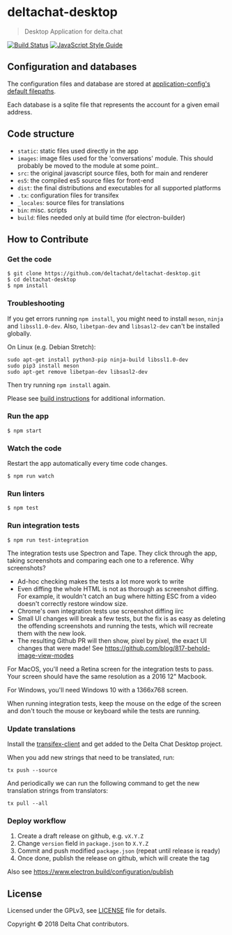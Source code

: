 # deltachat-desktop

> Desktop Application for delta.chat

[![Build Status](https://travis-ci.org/deltachat/deltachat-desktop.svg?branch=master)](https://travis-ci.org/deltachat/deltachat-desktop)
[![JavaScript Style Guide](https://img.shields.io/badge/code_style-standard-brightgreen.svg)](https://standardjs.com)

## Configuration and databases

The configuration files and database are stored at [application-config's default filepaths](https://www.npmjs.com/package/application-config#config-location).

Each database is a sqlite file that represents the account for a given email address.

## Code structure

* `static`: static files used directly in the app
* `images`: image files used for the 'conversations' module. This should probably be moved to the module at some point..
* `src`: the original javascript source files, both for main and renderer
* `es5`: the compiled es5 source files for front-end
* `dist`: the final distributions and executables for all supported platforms
* `.tx`: configuration files for transifex
* `_locales`: source files for translations
* `bin`: misc. scripts
* `build`: files needed only at build time (for electron-builder)

## How to Contribute

### Get the code

```
$ git clone https://github.com/deltachat/deltachat-desktop.git
$ cd deltachat-desktop
$ npm install
```

### Troubleshooting

If you get errors running `npm install`, you might need to install `meson`, `ninja` and `libssl1.0-dev`. Also, `libetpan-dev` and `libsasl2-dev` can't be installed globally.

On Linux (e.g. Debian Stretch):

```
sudo apt-get install python3-pip ninja-build libssl1.0-dev
sudo pip3 install meson
sudo apt-get remove libetpan-dev libsasl2-dev
```

Then try running `npm install` again.

Please see [build instructions](https://github.com/deltachat/deltachat-core#build) for additional information.

### Run the app

```
$ npm start
```

### Watch the code

Restart the app automatically every time code changes.

```
$ npm run watch
```

### Run linters

```
$ npm test
```

### Run integration tests

```
$ npm run test-integration
```

The integration tests use Spectron and Tape. They click through the app, taking screenshots and
comparing each one to a reference. Why screenshots?

* Ad-hoc checking makes the tests a lot more work to write
* Even diffing the whole HTML is not as thorough as screenshot diffing. For example, it wouldn't
  catch an bug where hitting ESC from a video doesn't correctly restore window size.
* Chrome's own integration tests use screenshot diffing iirc
* Small UI changes will break a few tests, but the fix is as easy as deleting the offending
  screenshots and running the tests, which will recreate them with the new look.
* The resulting Github PR will then show, pixel by pixel, the exact UI changes that were made! See
  https://github.com/blog/817-behold-image-view-modes

For MacOS, you'll need a Retina screen for the integration tests to pass. Your screen should have
the same resolution as a 2016 12" Macbook.

For Windows, you'll need Windows 10 with a 1366x768 screen.

When running integration tests, keep the mouse on the edge of the screen and don't touch the mouse
or keyboard while the tests are running.

### Update translations

Install the [transifex-client](https://docs.transifex.com/client) and get added to the Delta Chat Desktop project.

When you add new strings that need to be translated, run:

```
tx push --source
```

And periodically we can run the following command to get the new translation
strings from translators:

```
tx pull --all
```

### Deploy workflow

1. Create a draft release on github, e.g. `vX.Y.Z`
1. Change `version` field in `package.json` to `X.Y.Z`
1. Commit and push modified `package.json` (repeat until release is ready)
1. Once done, publish the release on github, which will create the tag

Also see https://www.electron.build/configuration/publish

## License

Licensed under the GPLv3, see [LICENSE](./LICENSE) file for details.

Copyright © 2018 Delta Chat contributors.
